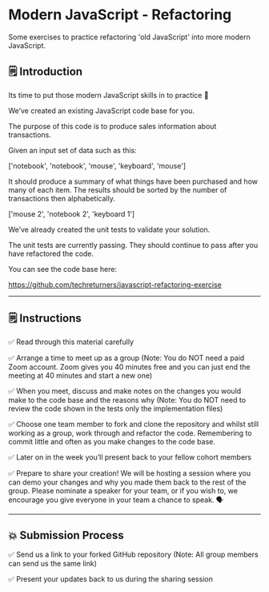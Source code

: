 # Modern JavaScript - Refactoring

Some exercises to practice refactoring 'old JavaScript' into more modern JavaScript.

## 🗒️  Introduction

Its time to put those modern JavaScript skills in to practice 🙌

We’ve created an existing JavaScript code base for you. 

The purpose of this code is to produce sales information about transactions.

Given an input set of data such as this:


['notebook', 'notebook', 'mouse', 'keyboard', 'mouse']

It should produce a summary of what things have been purchased and how many of each item. The results should be sorted by the number of transactions then alphabetically.


['mouse 2', 'notebook 2', 'keyboard 1']

We’ve already created the unit tests to validate your solution.

The unit tests are currently passing. They should continue to pass after you have refactored the code.

You can see the code base here:

https://github.com/techreturners/javascript-refactoring-exercise 

------------------

## 🗒️  Instructions

✅  Read through this material carefully

✅  Arrange a time to meet up as a group (Note: You do NOT need a paid Zoom account. Zoom gives you 40 minutes free and you can just end the meeting at 40 minutes and start a new one)

✅  When you meet, discuss and make notes on the changes you would make to the code base and the reasons why (Note: You do NOT need to review the code shown in the tests only the implementation files)

✅  Choose one team member to fork and clone the repository and whilst still working as a group, work through and refactor the code. Remembering to commit little and often as you make changes to the code base.

✅  Later on in the week you’ll present back to your fellow cohort members

✅  Prepare to share your creation! We will be hosting a session where you can demo your changes and why you made them back to the rest of the group. Please nominate a speaker for your team, or if you wish to, we encourage you give everyone in your team a chance to speak. 🗣

------------------

## 💥 Submission Process

✅  Send us a link to your forked GitHub repository (Note: All group members can send us the same link)

✅  Present your updates back to us during the sharing session

 

